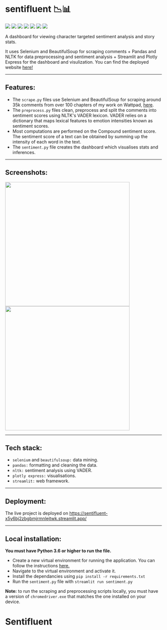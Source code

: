
sentifluent 📉📊
============

[![](https://img.shields.io/badge/Made_with-Python3-blue?style=for-the-badge&logo=python)]()
[![](https://img.shields.io/badge/Made_with-pandas-blue?style=for-the-badge&logo=pandas)]()
[![](https://img.shields.io/badge/Made_with-selenium-blue?style=for-the-badge&logo=selenium)]()
[![](https://img.shields.io/badge/Made_with-nltk-blue?style=for-the-badge&logo=nltk)]()
[![](https://img.shields.io/badge/Made_with-plotly-blue?style=for-the-badge&logo=plotly)]()
[![](https://img.shields.io/badge/Made_with-streamlit-blue?style=for-the-badge&logo=streamlit)]()
[![](https://img.shields.io/badge/deployed_on-heroku-blue?style=for-the-badge&logo=heroku)]()

A dashboard for viewing character targeted sentiment analysis and story stats.

It uses Selenium and BeautifulSoup for scraping comments + Pandas and NLTK for data preprocessing and sentiment analysis +  Streamlit and Plotly Express for the dashboard and visulization. You can find the deployed website [here!](https://sentifluent-x5y6bj2zbgbmjrmnlejtwk.streamlit.app/) 

---

## Features:

- The `scrape.py` files use Selenium and BeautifulSoup for scraping around 35k comments from over 100 chapters of my work on Wattpad, [here](https://www.wattpad.com/user/rubyruins).
- The `preprocess.py` files clean, preprocess and split the comments into sentiment scores using NLTK's VADER lexicon. VADER relies on a dictionary that maps lexical features to emotion intensities known as sentiment scores. 
- Most computations are performed on the Compound sentiment score. The sentiment score of a text can be obtained by summing up the intensity of each word in the text.
- The `sentiment.py` file creates the dashboard which visualises stats and inferences.

---

## Screenshots:

<p float="left">
  <img src="https://user-images.githubusercontent.com/50259869/100525910-07eccd80-31ea-11eb-8c5c-138c80920abf.png" width="400" />
  <img src="https://user-images.githubusercontent.com/50259869/100525926-205ce800-31ea-11eb-8260-b72ba77cf053.png" width="400" /> 
</p>

---

## Tech stack:

- `selenium` and `beautifulsoup:` data mining.
- `pandas:` formatting and cleaning the data.
- `nltk:` sentiment analysis using VADER.
- `plotly express:` visualisations.
- `streamlit:` web framework.

---

## Deployment:

The live project is deployed on https://sentifluent-x5y6bj2zbgbmjrmnlejtwk.streamlit.app/

---

## Local installation:

**You must have Python 3.6 or higher to run the file.**

- Create a new virtual environment for running the application. You can follow the instructions [here.](https://uoa-eresearch.github.io/eresearch-cookbook/recipe/2014/11/26/python-virtual-env/)
- Navigate to the virtual environment and activate it.
- Install the dependancies using `pip install -r requirements.txt`
- Run the `sentiment.py` file with `streamlit run sentiment.py`

**Note:** to run the scraping and preprocessing scripts locally, you must have a version of `chromedriver.exe` that matches the one installed on your device. 
# Sentifluent
